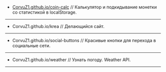* [CorvuZ1.github.io/coin-calc](CorvuZ1.github.io/coin-calc) // Калькулятор и подкидывание монетки со статистикой в localStorage.  
***
* CorvuZ1.github.io/krea // Делающийся сайт.  
***
* CorvuZ1.github.io/social-buttons // Красивые кнопки для перехода в социальные сети.  
***
* CorvuZ1.github.io/weather // Узнать погоду. Weather API.  
***
